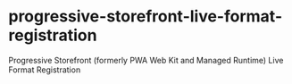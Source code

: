 # progressive-storefront-live-format-registration
Progressive Storefront (formerly PWA Web Kit and Managed Runtime) Live Format Registration
